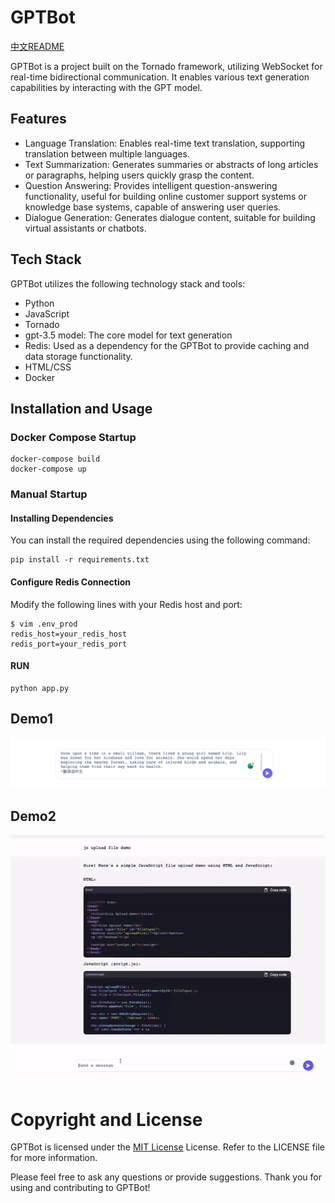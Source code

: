 # GPTBot

[中文README](/Docs/README_CN.md)

GPTBot is a project built on the Tornado framework, utilizing WebSocket for real-time bidirectional communication. It enables various text generation capabilities by interacting with the GPT model.

## Features
- Language Translation: Enables real-time text translation, supporting translation between multiple languages.
- Text Summarization: Generates summaries or abstracts of long articles or paragraphs, helping users quickly grasp the content.
- Question Answering: Provides intelligent question-answering functionality, useful for building online customer support systems or knowledge base systems, capable of answering user queries.
- Dialogue Generation: Generates dialogue content, suitable for building virtual assistants or chatbots.

## Tech Stack
GPTBot utilizes the following technology stack and tools:

- Python
- JavaScript
- Tornado
- gpt-3.5 model: The core model for text generation
- Redis: Used as a dependency for the GPTBot to provide caching and data storage functionality.
- HTML/CSS
- Docker

## Installation and Usage

### Docker Compose Startup
```
docker-compose build
docker-compose up
```

### Manual Startup

#### Installing Dependencies
You can install the required dependencies using the following command:

```
pip install -r requirements.txt
```

#### Configure Redis Connection

Modify the following lines with your Redis host and port:

```
$ vim .env_prod
redis_host=your_redis_host
redis_port=your_redis_port
```

#### RUN
```
python app.py
```

## Demo1
![Example Image](/static/images/demo2.png)


## Demo2
![Example Image](/static/images/demo.gif)



# Copyright and License
GPTBot is licensed under the [MIT License](LICENSE) License. Refer to the LICENSE file for more information.



Please feel free to ask any questions or provide suggestions. Thank you for using and contributing to GPTBot!